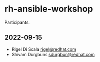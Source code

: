 # rh-ansible-workshop
Participants.

## 2022-09-15
 - Rigel Di Scala <rigel@redhat.com>
 - Shivam Durgbuns <sdurgbun@redhat.com>
